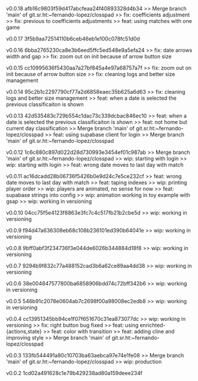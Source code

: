 v0.0.18 afb16c9803f59d417abcfeaa24f40893328d4b34
    >> Merge branch 'main' of git.sr.ht:~fernando-lopez/closspad
    >> fix: coefficients adjustment
    >> fix: previous to coefficients adjustments
    >> feat: using matches with one game


v0.0.17 3f5b9aa72514110b6ceb46eb1e100c078fc51d0d

v0.0.16 6bba2765230ca8e3b6eed5ffc5ed548e9a5efa24
    >> fix: date arrows width and gap
    >> fix: zoom out on init because of arrow button size


v0.0.15 cc10995636f5430aa7a27bf845a4e97a68757a7f
    >> fix: zoom out on init because of arrow button size
    >> fix: cleaning logs and better size management


v0.0.14 95c2b1c2297790cf77a2d6858eaec35b625a6d63
    >> fix: cleaning logs and better size management
    >> feat: when a date is selected the previous classificaiton is shown


v0.0.13 42d535483c729b554c1dac73c339dcbac846ec10
    >> feat: when a date is selected the previous classificaiton is shown
    >> feat: not home but current day classification
    >> Merge branch 'main' of git.sr.ht:~fernando-lopez/closspad
    >> feat: using supabase client for login
    >> Merge branch 'main' of git.sr.ht:~fernando-lopez/closspad


v0.0.12 1c6c880c897d022d28d730993e3454ef01c987ab
    >> Merge branch 'main' of git.sr.ht:~fernando-lopez/closspad
    >> wip: starting with login
    >> wip: starting with login
    >> feat: wrong date moves to last day with match


v0.0.11 ac16dcadd28b06736f5426b0e9d24c7e5ce232cf
    >> feat: wrong date moves to last day with match
    >> feat: taping indexes
    >> wip: printing player order
    >> wip: players are animated, no sense for now
    >> feat: supabase strings into config
    >> wip: animation working in toy example with gsap
    >> wip: working in versioning


v0.0.10 04cc75f5e4123f8863e3fc7c4c517fb21b2cbe5d
    >> wip: working in versioning


v0.0.9 f94d47a636308eb68c108b236101ed390b64041e
    >> wip: working in versioning


v0.0.8 9bff0abf3f234736f3e044de6026b344884d18f8
    >> wip: working in versioning


v0.0.7 9294b9f832c77a488152cad3b6a62ce89aa4dd38
    >> wip: working in versioning


v0.0.6 38e004847577800ba6858906bdd74c72bff342b6
    >> wip: working in versioning


v0.0.5 546b91c2078e0604ab7c2698f00a98008ec2edb8
    >> wip: working in versioning


v0.0.4 cc13951345bb94ce1f07f651670c31ea873077dc
    >> wip: working in versioning
    >> fix: right button bug fixed
    >> feat: using enrichted-{actions,state}
    >> feat: color with transition
    >> feat: adding cline and improving style
    >> Merge branch 'main' of git.sr.ht:~fernando-lopez/closspad


v0.0.3 133fb544491a80c10703ba63aebca97e74e1fe08
    >> Merge branch 'main' of git.sr.ht:~fernando-lopez/closspad
    >> wip: production


v0.0.2 1cd02a491628c1e79b429238ad80a159deee234f

